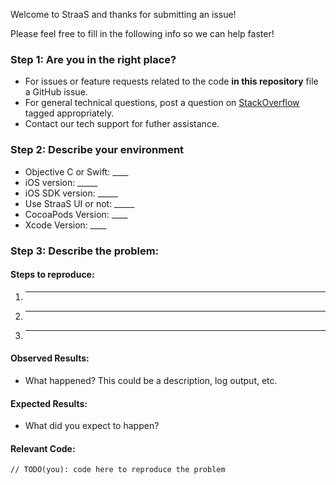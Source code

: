 Welcome to StraaS and thanks for submitting an issue!

Please feel free to fill in the following info so we can help faster!

### Step 1: Are you in the right place?

  * For issues or feature requests related to the code **in this repository** file a GitHub issue.
  * For general technical questions, post a question on [StackOverflow](http://stackoverflow.com/) tagged appropriately.
  * Contact our tech support for futher assistance.

### Step 2: Describe your environment

  * Objective C or Swift: ____
  * iOS version: _____
  * iOS SDK version: _____
  * Use StraaS UI or not: _____
  * CocoaPods Version: ____
  * Xcode Version: ____
  
  
### Step 3: Describe the problem:

#### Steps to reproduce:

  1. _____
  2. _____
  3. _____
  
#### Observed Results:

  * What happened?  This could be a description, log output, etc.
  
#### Expected Results:

  * What did you expect to happen?
  
#### Relevant Code:

  ```
  // TODO(you): code here to reproduce the problem
  ```
